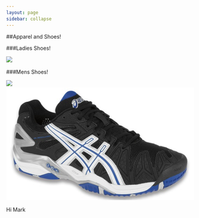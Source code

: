 ```yaml
---
layout: page
sidebar: collapse
---
```


##Apparel and Shoes!

###Ladies Shoes!

<img src="../images/ttac_ladies_shoes.png">

###Mens Shoes!

<img src="../images/ttac_mens_shoes.png">

<img src="../images/asics_shoes/5_black.jpg">

 Hi Mark
